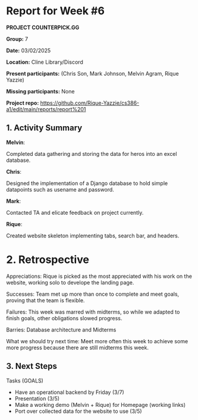 # Report for Week #6
**PROJECT COUNTERPICK.GG**

**Group:** 7

**Date:** 03/02/2025

**Location:** Cline Library/Discord

**Present participants:** (Chris Son, Mark Johnson, Melvin Agram, Rique Yazzie)

**Missing participants:** None

**Project repo:** https://github.com/Rique-Yazzie/cs386-a1/edit/main/reports/report%201

## 1. Activity Summary

**Melvin**: 

Completed data gathering and storing the data for heros into an excel database.

**Chris**: 

Designed the implementation of a Django database to hold simple datapoints such as usename and password.

**Mark**: 

Contacted TA and elicate feedback on project currently.

**Rique**: 

Created website skeleton implementing tabs, search bar, and headers.

# 2. Retrospective

Appreciations: Rique is picked as the most appreciated with his work on the website, working solo to develope the landing page.

Successes: Team met up more than once to complete and meet goals, proving that the team is flexible.

Failures: This week was marred with midterms, so while we adapted to finish goals, other obligations slowed progress.

Barries: Database architecture and Midterms

What we should try next time: Meet more often this week to achieve some more progress because there are still midterms this week.

## 3. Next Steps

Tasks (GOALS)
- Have an operational backend by Friday (3/7)
- Presentation (3/5)
- Make a working demo (Melvin + Rique) for Homepage (working links)
- Port over collected data for the website to use (3/5)

